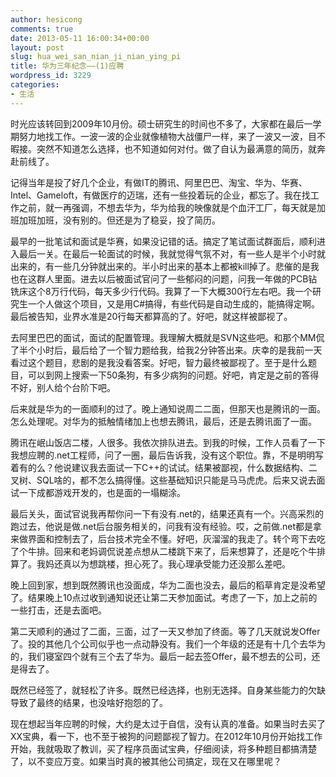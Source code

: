 ```yaml
---
author: hesicong
comments: true
date: 2013-05-11 16:00:34+00:00
layout: post
slug: hua_wei_san_nian_ji_nian_ying_pi
title: 华为三年纪念——(1)应聘
wordpress_id: 3229
categories:
- 生活
---
```


时光应该转回到2009年10月份。硕士研究生的时间也不多了，大家都在最后一学期努力地找工作。一波一波的企业就像植物大战僵尸一样，来了一波又一波，目不暇接。突然不知道怎么选择，也不知道如何对付。做了自认为最满意的简历，就奔赴前线了。

记得当年是投了好几个企业，有做IT的腾讯、阿里巴巴、淘宝、华为、华赛、Intel、Gameloft，有做医疗的迈瑞，还有一些投着玩的企业，都忘了。我在找工作之前，就一再强调，不想去华为，华为给我的映像就是个血汗工厂，每天就是加班加班加班，没有别的。但还是为了稳妥，投了简历。

最早的一批笔试和面试是华赛，如果没记错的话。搞定了笔试面试群面后，顺利进入最后一关。在最后一轮面试的时候，我就觉得气氛不对，有一些人是半个小时就出来的，有一些几分钟就出来的。半小时出来的基本上都被kill掉了。悲催的是我也在这群人里面。进去以后被面试官问了一些郁闷的问题，问我一年做的PCB钻铣床这个8万行代码，每天多少行代码。我算了一下大概300行左右吧。我一个研究生一个人做这个项目，又是用C#搞得，有些代码是自动生成的，能搞得定啊。最后被告知，业界水准是20行每天都算高的了。好吧，就这样被鄙视了。

去阿里巴巴的面试，面试的配置管理。我理解大概就是SVN这些吧。和那个MM侃了半个小时后，最后给了一个智力题给我，给我2分钟答出来。庆幸的是我前一天看过这个题目，悲剧的是我没看答案。好吧，智力最终被鄙视了。至于是什么题目，可以到网上搜索一下50条狗，有多少病狗的问题。好吧，肯定是之前的答得不好，别人给个台阶下吧。

后来就是华为的一面顺利的过了。晚上通知说周二二面，但那天也是腾讯的一面。怎么处理呢。对华为的抵触情绪加上也想去腾讯，最后，还是去腾讯面了一面。

腾讯在岷山饭店二楼，人很多。我依次排队进去。到我的时候，工作人员看了一下我想应聘的.net工程师，问了一圈，最后告诉我，没有这个职位。靠，不是明明写着有的么？他说建议我去面试一下C++的试试。结果被鄙视，什么数据结构、二叉树、SQL啥的，都不怎么搞得懂。这些基础知识只能是马马虎虎。后来又说去面试一下成都游戏开发的，也是面的一塌糊涂。

最后关头，面试官说我再帮你问一下有没有.net的，结果还真有一个。兴高采烈的跑过去，他说是做.net后台服务相关的，问我有没有经验。哎，之前做.net都是拿来做界面和控制去了，后台技术完全不懂。好吧，灰溜溜的我走了。转个弯下去吃了个牛排。回来和老妈调侃说差点想从二楼跳下来了，后来想算了，还是吃个牛排算了。我妈还真以为想跳楼，担心死了。我心理承受能力还没那么差吧。

晚上回到家，想到既然腾讯也没面成，华为二面也没去，最后的稻草肯定是没希望了。结果晚上10点过收到通知说还让第二天参加面试。考虑了一下，加上之前的一些打击，还是去面吧。

第二天顺利的通过了二面，三面，过了一天又参加了终面。等了几天就说发Offer了。投的其他几个公司似乎也一点动静没有。我们一个年级的还是有十几个去华为的，我们寝室四个就有三个去了华为。最后一起去签Offer，最不想去的公司，还是得去了。

既然已经签了，就轻松了许多。既然已经选择，也别无选择。自身某些能力的欠缺导致了最终的结果，也没啥好抱怨的了。

现在想起当年应聘的时候，大约是太过于自信，没有认真的准备。如果当时去买了XX宝典，看一下，也不至于被狗的问题鄙视了智力。在2012年10月份开始找工作开始，我就吸取了教训，买了程序员面试宝典，仔细阅读，将多种题目都搞清楚了，以不变应万变。如果当时真的被其他公司搞定，现在又在哪里呢？

